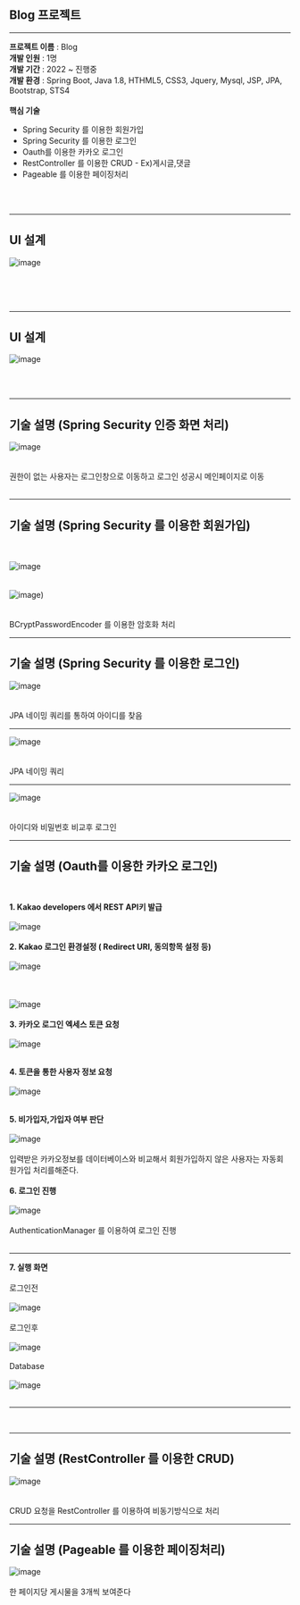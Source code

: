 ## Blog 프로젝트

<hr>

__프로젝트 이름__ : Blog<br>
__개발 인원__ : 1명<br>
__개발 기간__ : 2022 ~ 진행중<br>
__개발 환경__ : Spring Boot, Java 1.8, HTHML5, CSS3, Jquery, Mysql, JSP, JPA, Bootstrap, STS4<br><br>
__핵심 기술__<br>
<ul>
   <li>Spring Security 를 이용한 회원가입</li>
   <li>Spring Security 를 이용한 로그인</li>
   <li>Oauth를 이용한 카카오 로그인</li>
   <li>RestController 를 이용한 CRUD - Ex)게시글,댓글</li>
   <li>Pageable 를 이용한 페이징처리</li>
</ul>


<br><br><hr>
## UI 설계
![image](https://user-images.githubusercontent.com/100080583/160607987-924ccbe1-24b0-4362-86d5-881d131c6887.png)
<br><br>

<br><br><hr>
## UI 설계
![image](https://user-images.githubusercontent.com/100080583/160608524-d1fb0130-150b-4f04-924d-761a8783b1ad.png)
<br><br>

<br><hr>
## 기술 설명 (Spring Security 인증 화면 처리)
![image](https://user-images.githubusercontent.com/100080583/160604835-38e42017-2085-44a4-9096-2f20bc7154af.png)<br><br><br>
권한이 없는 사용자는 로그인창으로 이동하고 로그인 성공시 메인페이지로 이동<br><br><hr>


## 기술 설명 (Spring Security 를 이용한 회원가입)
<br><br>
![image](https://user-images.githubusercontent.com/100080583/159927226-22b9e7a8-542b-47ba-8c9b-e30de2e8551e.png)<br><br><br>
![image](https://user-images.githubusercontent.com/100080583/159926963-786e7f8c-a942-480d-a3cf-0d5a167fa9f6.png))<br><br><br>
BCryptPasswordEncoder 를 이용한 암호화 처리
<br><hr>



## 기술 설명 (Spring Security 를 이용한 로그인)

![image](https://user-images.githubusercontent.com/100080583/160605230-f468417a-226f-4618-9196-f665aea8e945.png)<br><br><br>
JPA 네이밍 쿼리를 통하여 아이디를 찾음
<br><hr>
![image](https://user-images.githubusercontent.com/100080583/160605477-b5d27740-9565-45b7-aa22-d4ceb53cfb80.png)<br><br><br>
JPA 네이밍 쿼리
<br><hr>
![image](https://user-images.githubusercontent.com/100080583/160606675-3512a438-5299-4172-b3c0-e28d17550a72.png)<br><br><br>
아이디와 비밀번호 비교후 로그인 
<br><hr>
## 기술 설명 (Oauth를 이용한 카카오 로그인)
<br>

__1. Kakao developers 에서 REST API키 발급__<br><br>![image](https://user-images.githubusercontent.com/100080583/159942809-460e6b45-3f3a-41ce-9d1b-1b226e42fa1b.png)
<br><br>
__2. Kakao 로그인 환경설정 ( Redirect URI, 동의항목 설정 등)__<br><br>![image](https://user-images.githubusercontent.com/100080583/159943092-bfa439bd-47c8-42a3-bef8-3921901fb791.png)<br><br>
<br><br>![image](https://user-images.githubusercontent.com/100080583/159943189-ee5701f6-1ac4-46fa-85a4-4f0dddcec3e4.png)<br><br>
__3. 카카오 로그인 엑세스 토큰 요청__<br><br>
![image](https://user-images.githubusercontent.com/100080583/159945473-f57d2f6d-d7d0-4a49-8f60-0cc376990da2.png)<br><br>

__4. 토큰을 통한 사용자 정보 요청__<br><br>![image](https://user-images.githubusercontent.com/100080583/159946822-9ef2584f-8d72-4593-b221-1e4fadb32831.png)<br><br>

__5. 비가입자,가입자 여부 판단__<br><br>![image](https://user-images.githubusercontent.com/100080583/159940086-6fba3500-2d96-461a-9d50-385f5bf564d6.png)<br><br>
입력받은 카카오정보를 데이터베이스와 비교해서 회원가입하지 않은 사용자는 자동회원가입 처리를해준다.<br><br>
__6. 로그인 진행__<br><br>![image](https://user-images.githubusercontent.com/100080583/159940678-cdf213bd-5e32-4fd4-b504-8852210eb83b.png)<br><br>
AuthenticationManager 를 이용하여 로그인 진행<br><br><hr>
__7. 실행 화면__<br><br>
로그인전<br><br>
![image](https://user-images.githubusercontent.com/100080583/159950046-ec6eb83e-8f65-48b5-a7b5-41111a2c0f5f.png)
<br><br>
로그인후<br><br>![image](https://user-images.githubusercontent.com/100080583/159950486-a15dc91c-24cc-46ab-b925-4b188b7cb0de.png)<br><br>
Database<br><br>![image](https://user-images.githubusercontent.com/100080583/159950951-324fd3e6-3dce-48bb-9221-a854f04210c1.png)<br><br><hr>



<br><hr>
## 기술 설명 (RestController 를 이용한 CRUD)
![image](https://user-images.githubusercontent.com/100080583/159927969-f087532e-ef8f-4229-afbc-e34b3aa18c4b.png) <br><br><br>
CRUD 요청을 RestController 를 이용하여 비동기방식으로 처리<br><hr>

## 기술 설명 (Pageable 를 이용한 페이징처리)<br>

![image](https://user-images.githubusercontent.com/100080583/159953560-ba93bd3b-33f7-4797-b1ea-653b8e516415.png)<br><br>
한 페이지당 게시물을 3개씩 보여준다<br><br>
